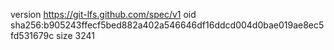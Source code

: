 version https://git-lfs.github.com/spec/v1
oid sha256:b905243ffecf5bed882a402a546646df16ddcd004d0bae019ae8ec5fd531679c
size 3241
